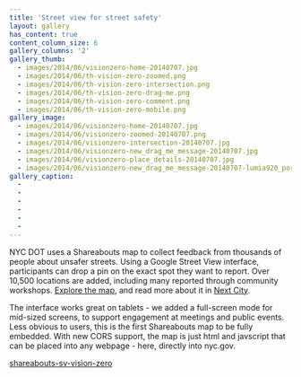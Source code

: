 ```yaml
---
title: 'Street view for street safety'
layout: gallery
has_content: true
content_column_size: 6
gallery_columns: '2'
gallery_thumb: 
  - images/2014/06/visionzero-home-20140707.jpg
  - images/2014/06/th-vision-zero-zoomed.png
  - images/2014/06/th-vision-zero-intersection.png
  - images/2014/06/th-vision-zero-drag-me.png
  - images/2014/06/th-vision-zero-comment.png
  - images/2014/06/th-vision-zero-mobile.png
gallery_image:
  - images/2014/06/visionzero-home-20140707.jpg
  - images/2014/06/visionzero-zoomed-20140707.png
  - images/2014/06/visionzero-intersection-20140707.jpg
  - images/2014/06/visionzero-new_drag_me_message-20140707.jpg
  - images/2014/06/visionzero-place_details-20140707.jpg
  - images/2014/06/visionzero-new_drag_me_message-20140707-lumia920_portrait.jpg
gallery_caption: 
  - 
  - 
  - 
  - 
  -
  -
---
```


NYC DOT uses a Shareabouts map to collect feedback from thousands of people about unsafer streets. Using a Google Street View interface, participants can drop a pin on the exact spot they want to report. Over 10,500 locations are added, including many reported through community workshops. <a href="http://www.nyc.gov/html/visionzero/pages/maps-and-data/vz-input-map.shtml">Explore the map</a>, and read more about it in <a href="http://nextcity.org/features/view/the-new-cartographers">Next City</a>.

The interface works great on tablets - we added a full-screen mode for mid-sized screens, to support engagement at meetings and public events. Less obvious to users, this is the first Shareabouts map to be fully embedded. With new CORS support, the map is just html and javscript that can be placed into any webpage - here, directly into nyc.gov. 

<a href="https://github.com/openplans/shareabouts-sv-vision-zero"><span class="octicon octicon-mark-github"> shareabouts-sv-vision-zero</span></a>